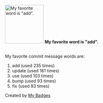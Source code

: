 <img src="https://my-badges.github.io/my-badges/favorite-word.png" alt="My favorite word is &quot;add&quot;." title="My favorite word is &quot;add&quot;." width="128">
<strong>My favorite word is &quot;add&quot;.</strong>
<br><br>

My favorite commit message words are:

1. add (used 235 times)
2. update (used 161 times)
3. use (used 103 times)
4. bump (used 93 times)
5. fix (used 83 times)


Created by <a href="https://github.com/my-badges/my-badges">My Badges</a>